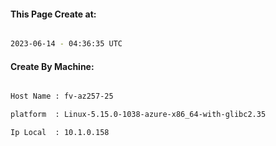 
   
#### This Page Create at:

```bash

2023-06-14 - 04:36:35 UTC

```

#### Create By Machine:

```bash

Host Name : fv-az257-25

platform  : Linux-5.15.0-1038-azure-x86_64-with-glibc2.35

Ip Local  : 10.1.0.158

```

